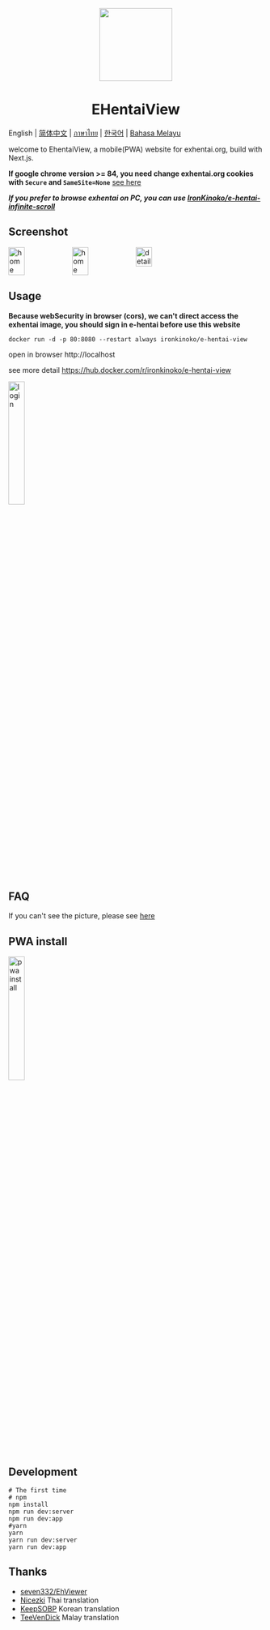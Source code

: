 <p align="center">
  <img width="144px" height="144px" src="https://raw.githubusercontent.com/IronKinoko/asset/master/e-hentai-view/icon.png"/>
</p>

<h1 align="center">EHentaiView</h1>

English | [简体中文](/translations/zh-cn/README.md) | [ภาษาไทย](/translations/th/README.md) | [한국어](/translations/kr/README.md) | [Bahasa Melayu](/translations/ms/README.md)

welcome to EhentaiView, a mobile(PWA) website for exhentai.org, build with Next.js.

**If google chrome version >= 84, you need change exhentai.org cookies with `Secure` and `SameSite=None`** [see here](https://github.com/IronKinoko/e-hentai-view/blob/master/translations/en/FAQ.md#4-windows-browser-cant-see-pictures)

***If you prefer to browse exhentai on PC, you can use [IronKinoko/e-hentai-infinite-scroll](https://github.com/IronKinoko/e-hentai-infinite-scroll)***

## Screenshot

<div style="display: flex;">
<img src="https://raw.githubusercontent.com/IronKinoko/asset/master/e-hentai-view/dark-zh.png" width="25%" title="home"/>
<img src="https://raw.githubusercontent.com/IronKinoko/asset/master/e-hentai-view/light-en.png" width="25%" title="home" />
<img src="https://raw.githubusercontent.com/IronKinoko/asset/master/e-hentai-view/detail.png" width="25%" title="detail"/>
</div>

## Usage

**Because webSecurity in browser (cors), we can't direct access the exhentai image, you should sign in e-hentai before use this website**

```
docker run -d -p 80:8080 --restart always ironkinoko/e-hentai-view
```

open in browser http://localhost

see more detail https://hub.docker.com/r/ironkinoko/e-hentai-view

<img src="https://raw.githubusercontent.com/IronKinoko/asset/master/e-hentai-view/login.gif" width="25%" title="login"/>

## FAQ

If you can't see the picture, please see [here](/translations/en/FAQ.md)

## PWA install

<img src="https://raw.githubusercontent.com/IronKinoko/asset/master/e-hentai-view/pwa_install.gif" width="25%" title="pwa install"/>

## Development

```shell
# The first time
# npm
npm install
npm run dev:server
npm run dev:app
#yarn
yarn
yarn run dev:server
yarn run dev:app
```

## Thanks

- [seven332/EhViewer](https://github.com/seven332/EhViewer)
- [Nicezki](https://github.com/Nicezki) Thai translation
- [KeepSOBP](https://github.com/KeepSOBP) Korean translation
- [TeeVenDick](https://github.com/TeeVenDick) Malay translation
